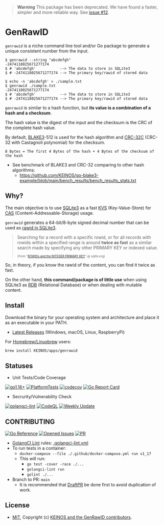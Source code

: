 > __Warning__
> This package has been deprecated. We have found a faster, simpler and more reliable way. See [issue #12](https://github.com/KEINOS/go-genrawid/issues/12).

# GenRawID

`genrawid` is a niche command line tool and/or Go package to generate a unique consistent number from the input.

```shellsession
$ genrawid --string "abcdefgh"
-2474118025671277174
$ # 'abcdefgh'           --> The data to store in SQLite3
$ # -2474118025671277174 --> The primary key/rawid of stored data
```

```shellsession
$ echo -n 'abcdefgh' > ./sample.txt
$ genrawid ./sample.txt
-2474118025671277174
$ # 'abcdefgh'           --> The data to store in SQLite3
$ # -2474118025671277174 --> The primary key/rawid of stored data
```

`genrawid` is similar to a hash function, but **its value is a combination of a hash and a checksum**.

The hash value is the digest of the input and the checksum is the CRC of the complete hash value.

By default, [BLAKE3](https://en.wikipedia.org/wiki/BLAKE_(hash_function)#BLAKE3)-512 is used for the hash algorithm and [CRC-32C](https://en.wikipedia.org/wiki/Cyclic_redundancy_check#Polynomial_representations_of_cyclic_redundancy_checks) (CRC-32 with Castagnoli polynomial) for the checksum.

```text
8 Bytes = The first 4 Bytes of the hash + 4 Bytes of the checksum of the hash
```

- See benchmark of BLAKE3 and CRC-32 comparing to other hash algorithms:
    - https://github.com/KEINOS/go-blake3-example/blob/main/bench_results/bench_results_stats.txt

## Why?

The main objective is to use [SQLite3](https://www.sqlite.org/) as a fast [KVS](https://en.wikipedia.org/wiki/Key%E2%80%93value_database) (Key-Value-Store) for [CAS](https://en.wikipedia.org/wiki/Content-addressable_storage) (Content-Addressable-Storage) usage.

`genrawid` generates a 64-bit/8-byte signed decimal number that can be used as [rawid in SQLite3](https://www.sqlite.org/lang_createtable.html#rowid).

> Searching for a record with a specific rowid, or for all records with rowids within a specified range is around **twice as fast** as a similar search made by specifying any other PRIMARY KEY or indexed value.
>
> <sub><sup>(From "[ROWIDs and the INTEGER PRIMARY KEY](https://www.sqlite.org/lang_createtable.html#rowid)" @ sqlite.org)</sup></sub>

So, in theory, if you know the rawid of the content, you can find it twice as fast.

On the other hand, **this command/package is of little use** when using SQLite3 as [RDB](https://en.wikipedia.org/wiki/Relational_database) (Relational Database) or when dealing with mutable content.

## Install

Download the binary for your operating system and architecture and place it as an executable in your PATH.

- [Latest Releases](https://github.com/KEINOS/go-genrawid/releases/latest) (Windows, macOS, Linux, RaspberryPi)

For [Homebrew/Linuxbrew](https://brew.sh/) users:

```bash
brew install KEINOS/apps/genrawid
```

## Statuses

- Unit Tests/Code Coverage

[![go1.16+](https://github.com/KEINOS/go-genrawid/actions/workflows/go-versions.yml/badge.svg)](https://github.com/KEINOS/go-genrawid/actions/workflows/go-versions.yml)
[![PlatformTests](https://github.com/KEINOS/go-genrawid/actions/workflows/platform-test.yml/badge.svg)](https://github.com/KEINOS/go-genrawid/actions/workflows/platform-test.yml)
[![codecov](https://codecov.io/gh/KEINOS/go-genrawid/branch/main/graph/badge.svg?token=cFoXdcwtaj)](https://codecov.io/gh/KEINOS/go-genrawid)
[![Go Report Card](https://goreportcard.com/badge/github.com/KEINOS/go-genrawid)](https://goreportcard.com/report/github.com/KEINOS/go-genrawid)

- Secrurity/Vulnerability Check

[![golangci-lint](https://github.com/KEINOS/go-genrawid/actions/workflows/golangci-lint.yml/badge.svg)](https://github.com/KEINOS/go-genrawid/actions/workflows/golangci-lint.yml)
[![CodeQL](https://github.com/KEINOS/go-genrawid/actions/workflows/codeQL-analysis.yml/badge.svg)](https://github.com/KEINOS/go-genrawid/actions/workflows/codeQL-analysis.yml)
[![Weekly Update](https://github.com/KEINOS/go-genrawid/actions/workflows/weekly-update.yml/badge.svg)](https://github.com/KEINOS/go-genrawid/actions/workflows/weekly-update.yml)

## CONTRIBUTING

[![Go Reference](https://pkg.go.dev/badge/github.com/KEINOS/go-genrawid.svg)](https://pkg.go.dev/github.com/KEINOS/go-genrawid/ "View document")
[![Opened Issues](https://img.shields.io/github/issues/KEINOS/go-genrawid?color=lightblue&logo=github)](https://github.com/KEINOS/go-genrawid/issues "opened issues")
[![PR](https://img.shields.io/github/issues-pr/KEINOS/go-genrawid?color=lightblue&logo=github)](https://github.com/KEINOS/go-genrawid/pulls "Pull Requests")

- [GolangCI Lint](https://golangci-lint.run/) rules: [.golangci-lint.yml](https://github.com/KEINOS/go-genrawid/blob/main/.golangci.yml)
- To run tests in a container:
  - `docker-compose --file ./.github/docker-compose.yml run v1_17`
  - This will run:
    - `go test -cover -race ./...`
    - `golangci-lint run`
    - `golint ./...`
- Branch to PR: `main`
  - It is recommended that [DraftPR](https://github.blog/2019-02-14-introducing-draft-pull-requests/) be done first to avoid duplication of work.

## License

- [MIT](https://github.com/KEINOS/go-genrawid/blob/main/LICENSE), Copyright (c) [KEINOS and the GenRawID contributors](https://github.com/KEINOS/go-genrawid/graphs/contributors).
